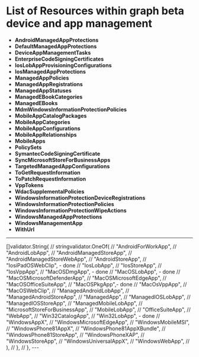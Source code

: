 # List of Resources within graph beta device and app management

- **AndroidManagedAppProtections**  
- **DefaultManagedAppProtections**  
- **DeviceAppManagementTasks**  
- **EnterpriseCodeSigningCertificates**  
- **IosLobAppProvisioningConfigurations**  
- **IosManagedAppProtections**  
- **ManagedAppPolicies**  
- **ManagedAppRegistrations**  
- **ManagedAppStatuses**  
- **ManagedEBookCategories**  
- **ManagedEBooks**  
- **MdmWindowsInformationProtectionPolicies**  
- **MobileAppCatalogPackages**  
- **MobileAppCategories**  
- **MobileAppConfigurations**  
- **MobileAppRelationships**  
- **MobileApps**
- **PolicySets**  
- **SymantecCodeSigningCertificate**  
- **SyncMicrosoftStoreForBusinessApps**  
- **TargetedManagedAppConfigurations**  
- **ToGetRequestInformation**  
- **ToPatchRequestInformation**  
- **VppTokens**  
- **WdacSupplementalPolicies**  
- **WindowsInformationProtectionDeviceRegistrations**  
- **WindowsInformationProtectionPolicies**  
- **WindowsInformationProtectionWipeActions**  
- **WindowsManagedAppProtections**  
- **WindowsManagementApp**  
- **WithUrl**

---
[]validator.String{
			// 		stringvalidator.OneOf(
			// 			"AndroidForWorkApp",
			// 			"AndroidLobApp",
			// 			"AndroidManagedStoreApp",
			// 			"AndroidManagedStoreWebApp",
			// 			"AndroidStoreApp",
			// 			"IosiPadOSWebClip", - done
			// 			"IosLobApp",
			// 			"IosStoreApp",
			// 			"IosVppApp",
			// 			"MacOSDmgApp", - done
			// 			"MacOSLobApp", - done
			// 			"MacOSMicrosoftDefenderApp",
			// 			"MacOSMicrosoftEdgeApp",
			// 			"MacOSOfficeSuiteApp",
			// 			"MacOSPkgApp",- done
			// 			"MacOsVppApp",
			// 			"MacOSWebClip",
			// 			"ManagedAndroidLobApp",
			// 			"ManagedAndroidStoreApp",
			// 			"ManagedApp",
			// 			"ManagedIOSLobApp",
			// 			"ManagedIOSStoreApp",
			// 			"ManagedMobileLobApp",
			// 			"MicrosoftStoreForBusinessApp",
			// 			"MobileLobApp",
			// 			"OfficeSuiteApp",
			// 			"WebApp",
			// 			"Win32CatalogApp",
			// 			"Win32LobApp", - done
			// 			"WindowsAppX",
			// 			"WindowsMicrosoftEdgeApp",
			// 			"WindowsMobileMSI",
			// 			"WindowsPhone81AppX",
			// 			"WindowsPhone81AppXBundle",
			// 			"WindowsPhone81StoreApp",
			// 			"WindowsPhoneXAP",
			// 			"WindowsStoreApp",
			// 			"WindowsUniversalAppX",
			// 			"WindowsWebApp",
			// 		),
			// 	},
			// },
      ---